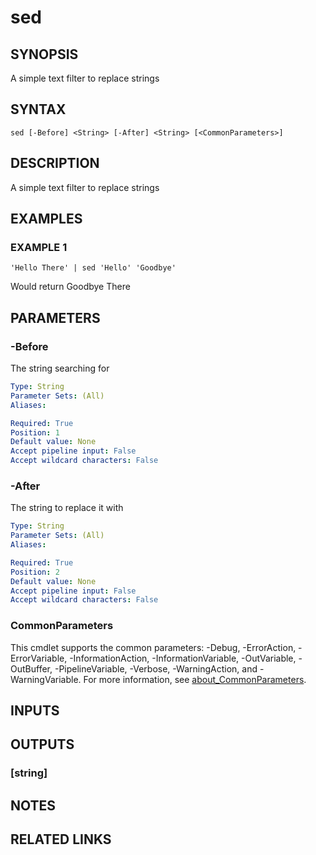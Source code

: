 ﻿---
external help file: PoshFunctions-help.xml
Module Name: poshfunctions
online version:
schema: 2.0.0
---

# sed

## SYNOPSIS
A simple text filter to replace strings

## SYNTAX

```
sed [-Before] <String> [-After] <String> [<CommonParameters>]
```

## DESCRIPTION
A simple text filter to replace strings

## EXAMPLES

### EXAMPLE 1
```
'Hello There' | sed 'Hello' 'Goodbye'
```

Would return
Goodbye There

## PARAMETERS

### -Before
The string searching for

```yaml
Type: String
Parameter Sets: (All)
Aliases:

Required: True
Position: 1
Default value: None
Accept pipeline input: False
Accept wildcard characters: False
```

### -After
The string to replace it with

```yaml
Type: String
Parameter Sets: (All)
Aliases:

Required: True
Position: 2
Default value: None
Accept pipeline input: False
Accept wildcard characters: False
```

### CommonParameters
This cmdlet supports the common parameters: -Debug, -ErrorAction, -ErrorVariable, -InformationAction, -InformationVariable, -OutVariable, -OutBuffer, -PipelineVariable, -Verbose, -WarningAction, and -WarningVariable. For more information, see [about_CommonParameters](http://go.microsoft.com/fwlink/?LinkID=113216).

## INPUTS

## OUTPUTS

### [string]
## NOTES

## RELATED LINKS
